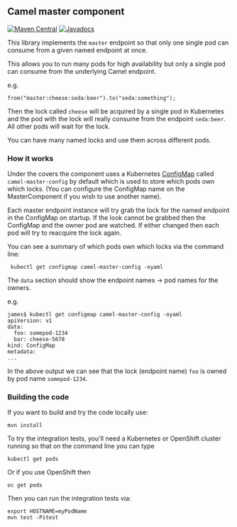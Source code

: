 ## Camel master component

[![Maven Central](https://maven-badges.herokuapp.com/maven-central/io.fabric8.ipaas.camel/camel-master/badge.svg?style=flat-square)](https://maven-badges.herokuapp.com/maven-central/io.fabric8.ipaas.camel/camel-master/)
[![Javadocs](http://www.javadoc.io/badge/io.fabric8.ipaas.camel/camel-master.svg?color=blue)](http://www.javadoc.io/doc/io.fabric8.ipaas.camel/camel-master)


This library implements the `master` endpoint so that only one single pod can consume from a given named endpoint at once.

This allows you to run many pods for high availability but only a single pod can consume from the underlying Camel endpoint.

e.g.

```
from("master:cheese:seda:beer").to("seda:something");
```

Then the lock called `cheese` will be acquired by a single pod in Kubernetes and the pod with the lock will really consume from the endpoint `seda:beer`. All other pods will wait for the lock.

You can have many named locks and use them across different pods.


### How it works

Under the covers the component uses a Kubernetes [ConfigMap](http://kubernetes.io/docs/user-guide/configmap/) called `camel-master-config` by default which is used to store which pods own which locks. (You can configure the ConfigMap name on the MasterComponent if you wish to use another name). 

Each master endpoint instance will try grab the lock for the named endpoint in the ConfigMap on startup. If the look cannot be grabbed then the ConfigMap and the owner pod are watched. If either changed then each pod will try to reacquire the lock again.

You can see a summary of which pods own which locks via the command line:

     kubectl get configmap camel-master-config -oyaml
             
The `data` section should show the endpoint names -> pod names for the owners.

e.g.

    james$ kubectl get configmap camel-master-config -oyaml
    apiVersion: v1
    data:
      foo: somepod-1234
      bar: cheese-5678
    kind: ConfigMap
    metadata:
    ...

In the above output we can see that the lock (endpoint name) `foo` is owned by pod name `somepod-1234`.

### Building the code

If you want to build and try the code locally use:

    mvn install
    
To try the integration tests, you'll need a Kubernetes or OpenShift cluster running so that on the command line you can type
    
    kubectl get pods
    
Or if you use OpenShift then
    
    oc get pods
    
Then you can run the integration tests via:
    
    export HOSTNAME=myPodName
    mvn test -Pitest
    
    